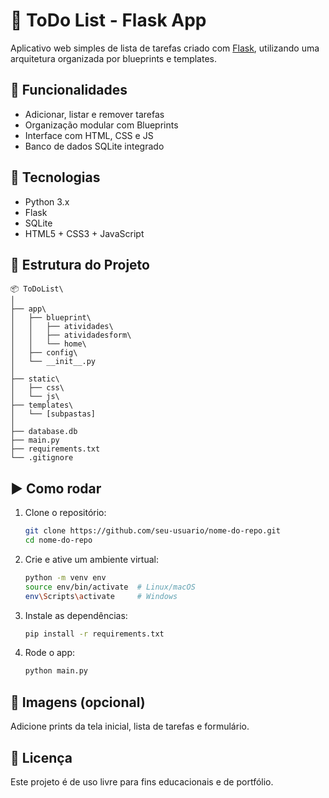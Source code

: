 # 📝 ToDo List - Flask App

Aplicativo web simples de lista de tarefas criado com [Flask](https://flask.palletsprojects.com/), utilizando uma arquitetura organizada por blueprints e templates.

## 🔧 Funcionalidades
- Adicionar, listar e remover tarefas
- Organização modular com Blueprints
- Interface com HTML, CSS e JS
- Banco de dados SQLite integrado

## 🚀 Tecnologias
- Python 3.x
- Flask
- SQLite
- HTML5 + CSS3 + JavaScript

## 📁 Estrutura do Projeto
```
📦 ToDoList\
│
├── app\
│   ├── blueprint\
│   │   ├── atividades\
│   │   ├── atividadesform\
│   │   └── home\
│   ├── config\
│   └── __init__.py
│
├── static\
│   ├── css\
│   └── js\
├── templates\
│   └── [subpastas]
│
├── database.db
├── main.py
├── requirements.txt
└── .gitignore
```

## ▶️ Como rodar

1. Clone o repositório:
   ```bash
   git clone https://github.com/seu-usuario/nome-do-repo.git
   cd nome-do-repo
   ```

2. Crie e ative um ambiente virtual:
   ```bash
   python -m venv env
   source env/bin/activate  # Linux/macOS
   env\Scripts\activate     # Windows
   ```

3. Instale as dependências:
   ```bash
   pip install -r requirements.txt
   ```

4. Rode o app:
   ```bash
   python main.py
   ```

## 📸 Imagens (opcional)
Adicione prints da tela inicial, lista de tarefas e formulário.

## 📄 Licença
Este projeto é de uso livre para fins educacionais e de portfólio.
